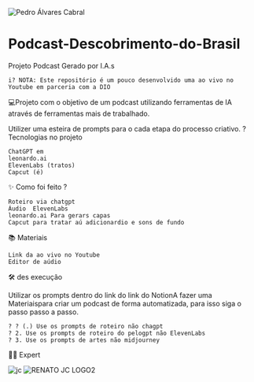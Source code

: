 
![Pedro Álvares Cabral](https://github.com/user-attachments/assets/5138fa70-0d94-4c2c-82e6-9b2fda832007)

# Podcast-Descobrimento-do-Brasil


Projeto Podcast Gerado por I.A.s

    i? NOTA: Este repositório é um pouco desenvolvido uma ao vivo no Youtube em parceria com a DIO

💻Projeto com o objetivo de um podcast utilizando ferramentas de IA através de ferramentas mais de trabalhado.

Utilizer uma esteira de prompts para o cada etapa do processo criativo.
? Tecnologias no projeto

    ChatGPT em
    leonardo.ai
    ElevenLabs (tratos)
    Capcut (é)

✨ Como foi feito ?

    Roteiro via chatgpt
    Áudio  ElevenLabs
    leonardo.ai Para gerars capas
    Capcut para tratar aú adicionardio e sons de fundo

📚 Materiais

    Link da ao vivo no Youtube
    Editor de aúdio

🛠️ des execução

Utilizar os prompts dentro do link do link do NotionA fazer uma Materiaispara criar um podcast de forma automatizada, para isso siga o passo passo a passo.

    ? ? (.) Use os prompts de roteiro não chagpt
    ? 2. Use os prompts de roteiro do pelogpt não ElevenLabs
    ? 3. Use os prompts de artes não midjourney


👨‍💻 Expert 

![jc](https://github.com/user-attachments/assets/8a0800f1-74c8-47e6-ac2f-7575c0866234)  ![RENATO JC LOGO2](https://github.com/user-attachments/assets/71ebe370-4f52-4604-a128-bbb07382350f)


